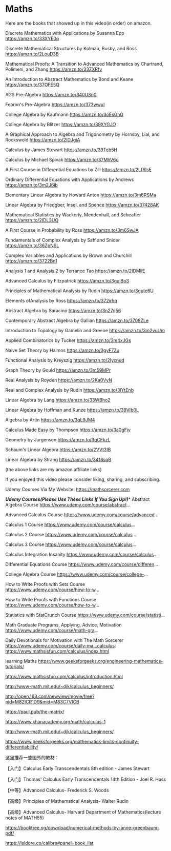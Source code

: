 # Maths



Here are the books that showed up in this video(in order) on amazon.

Discrete Mathematics with Applications by Susanna Epp
https://amzn.to/33XYE0p

Discrete Mathematical Structures by Kolman, Busby, and Ross
https://amzn.to/2LouD3B

Mathematical Proofs: A Transition to Advanced Mathematics by Chartrand, Polimeni, and Zhang
https://amzn.to/33ZXRfv

An Introduction to Abstract Mathematics by Bond and Keane
https://amzn.to/37OFE5Q

AGS Pre-Algebra
https://amzn.to/340USn0

Fearon's Pre-Algebra
https://amzn.to/373wwuI

College Algebra by Kaufmann
https://amzn.to/3oEsGhG

College Algebra by Blitzer
https://amzn.to/39XYGJO

A Graphical Approach to Algebra and Trigonometry by Hornsby, Lial, and Rockswold
https://amzn.to/2IDJgiA

Calculus by James Stewart
https://amzn.to/39Teb5H

Calculus by Michael Spivak
https://amzn.to/37MhV6o

A First Course in Differential Equations by Zill
https://amzn.to/2Lf6lsE

Ordinary Differential Equations with Applications by Andrews
https://amzn.to/3m2J6ib

Elementary Linear Algebra by Howard Anton
https://amzn.to/3m6RSMa

Linear Algebra by Friedgber, Insel, and Spence
https://amzn.to/37428AK

Mathematical Statistics by Wackerly, Mendenhall, and Scheaffer
https://amzn.to/2IDL3UQ

A First Course in Probability by Ross
https://amzn.to/3m6SwJA

Fundamentals of Complex Analysis by Saff and Snider
https://amzn.to/36ZpNSL

Complex Variables and Applications by Brown and Churchill
https://amzn.to/3722Bn1

Analysis 1 and Analysis 2 by Terrance Tao
https://amzn.to/2IDMliE

Advanced Calculus by Fitzpatrick
https://amzn.to/3gujBp3

Principles of Mathematical Analysis by Rudin
https://amzn.to/3gute6U

Elements ofAnalysis by Ross
https://amzn.to/372irhq

Abstract Algebra by Saracino
https://amzn.to/3n27q56

Contemporary Abstract Algebra by Gallian
https://amzn.to/3708ZLe

Introduction to Topology by Gamelin and Greene
https://amzn.to/3m2vuUm

Applied Combinatorics by Tucker
https://amzn.to/3m4xJGs

Naive Set Theory by Halmos
https://amzn.to/3gyF7Zu

Functional Analysis by Kreyszig
https://amzn.to/2Iyxnud

Graph Theory by Gould
https://amzn.to/3m59MPr

Real Analysis by Royden
https://amzn.to/2Ka0VyN

Real and Complex Analysis by Rudin
https://amzn.to/3lYtEnb

Linear Algebra by Lang
https://amzn.to/33WBho2

Linear Algebra by Hoffman and Kunze
https://amzn.to/39VIb0L

Algebra by Artin
https://amzn.to/3qL9JM4

Calculus Made Easy by Thompson
https://amzn.to/3a0gFiy

Geometry by Jurgensen
https://amzn.to/3qCFkzL

Schaum's Linear Algebra
https://amzn.to/2VVt3IB

Linear Algebra by Strang
https://amzn.to/3418sqB

(the above links are my amazon affiliate links)

If you enjoyed this video please consider liking, sharing, and subscribing.

Udemy Courses Via My Website: https://mathsorcerer.com 



***********Udemy Courses(Please Use These Links If You Sign Up!)************
Abstract Algebra Course
https://www.udemy.com/course/abstract...

Advanced Calculus Course
https://www.udemy.com/course/advanced...

Calculus 1 Course
https://www.udemy.com/course/calculus...

Calculus 2 Course
https://www.udemy.com/course/calculus...

Calculus 3 Course
https://www.udemy.com/course/calculus...

Calculus Integration Insanity
https://www.udemy.com/course/calculus...

Differential Equations Course
https://www.udemy.com/course/differen...

College Algebra Course
https://www.udemy.com/course/college-...

How to Write Proofs with Sets Course
https://www.udemy.com/course/how-to-w...

How to Write Proofs with Functions Course
https://www.udemy.com/course/how-to-w...

Statistics with StatCrunch Course
https://www.udemy.com/course/statisti...

Math Graduate Programs, Applying, Advice, Motivation
https://www.udemy.com/course/math-gra...

Daily Devotionals for Motivation with The Math Sorcerer
https://www.udemy.com/course/daily-ma...calculus:
https://www.mathsisfun.com/calculus/index.html

learning Maths
https://www.geeksforgeeks.org/engineering-mathematics-tutorials/


https://www.mathsisfun.com/calculus/introduction.html

http://www-math.mit.edu/~djk/calculus_beginners/

http://open.163.com/newview/movie/free?pid=M82ICR1D9&mid=M83C7VICB

https://paul.pub/the-matrix/

https://www.khanacademy.org/math/calculus-1

http://www-math.mit.edu/~djk/calculus_beginners/

https://www.geeksforgeeks.org/mathematics-limits-continuity-differentiability/

这里推荐一些国外的教材：

【入门】Calculus Early Transcendentals 8th edition - James Stewart

【入门】Thomas' Calculus Early Transcendentals 14th Edition - Joel R. Hass

【中等】Advanced Calculus- Frederick S. Woods

【高级】Principles of Mathematical Analysis- Walter Rudin

【高级】Advanced Calculus- Harvard Department of Mathematics(lecture notes of MATH55)



https://booktree.ng/download/numerical-methods-by-anne-greenbaum-pdf/

https://isidore.co/calibre#panel=book_list

